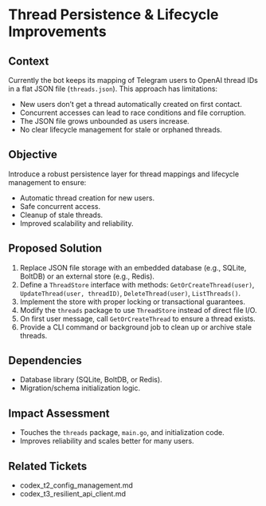  # Thread Persistence & Lifecycle Improvements
 
 ## Context
 Currently the bot keeps its mapping of Telegram users to OpenAI thread IDs in a flat JSON file (`threads.json`). This approach has limitations:
 - New users don’t get a thread automatically created on first contact.
 - Concurrent accesses can lead to race conditions and file corruption.
 - The JSON file grows unbounded as users increase.
 - No clear lifecycle management for stale or orphaned threads.

 ## Objective
 Introduce a robust persistence layer for thread mappings and lifecycle management to ensure:
 - Automatic thread creation for new users.
 - Safe concurrent access.
 - Cleanup of stale threads.
 - Improved scalability and reliability.

 ## Proposed Solution
 1. Replace JSON file storage with an embedded database (e.g., SQLite, BoltDB) or an external store (e.g., Redis).
 2. Define a `ThreadStore` interface with methods: `GetOrCreateThread(user)`, `UpdateThread(user, threadID)`, `DeleteThread(user)`, `ListThreads()`.
 3. Implement the store with proper locking or transactional guarantees.
 4. Modify the `threads` package to use `ThreadStore` instead of direct file I/O.
 5. On first user message, call `GetOrCreateThread` to ensure a thread exists.
 6. Provide a CLI command or background job to clean up or archive stale threads.

 ## Dependencies
 - Database library (SQLite, BoltDB, or Redis).
 - Migration/schema initialization logic.

 ## Impact Assessment
 - Touches the `threads` package, `main.go`, and initialization code.
 - Improves reliability and scales better for many users.

 ## Related Tickets
 - codex_t2_config_management.md
 - codex_t3_resilient_api_client.md
